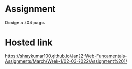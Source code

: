 # Assignment
Design a 404 page.
# Hosted link
https://shraykumar100.github.io/Jan22-Web-Fundamentals-Assignments/March/Week-1/02-03-2022/Assignment%201/